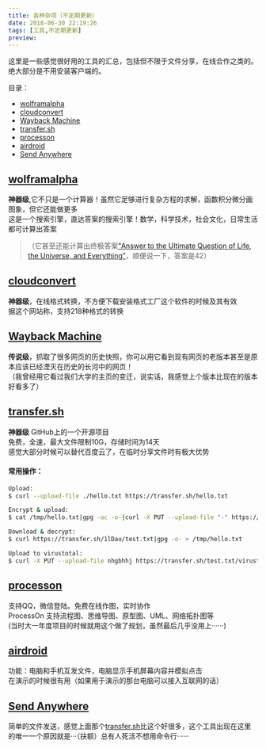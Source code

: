 ```yaml
---
title: 各种杂项（不定期更新）
date: 2018-06-30 22:19:26
tags: [工具,不定期更新]
preview: 
---
```

这里是一些感觉很好用的工具的汇总，包括但不限于文件分享，在线合作之类的。绝大部分是不用安装客户端的。
<!--more-->
目录：  
* [wolframalpha](http://www.wolframalpha.com/)
* [cloudconvert](https://cloudconvert.com/)
* [Wayback Machine](https://web.archive.org/)
* [transfer.sh](https://transfer.sh/)
* [processon](https://www.processon.com/)
* [airdroid](http://web.airdroid.com/)
* [Send Anywhere](https://send-anywhere.com/)


## [wolframalpha](http://www.wolframalpha.com/)
**神器级**,它不只是一个计算器！虽然它足够进行复杂方程的求解，函数积分微分画图象，但它还能做更多  
这是一个搜索引擎，直达答案的搜索引擎！数学，科学技术，社会文化，日常生活都可计算出答案  
> （它甚至还能计算出终极答案[“Answer to the Ultimate Question of Life, the Universe, and Everything”](http://www.wolframalpha.com/input/?i=Answer+to+the+Ultimate+Question+of+Life,+the+Universe,+and+Everything)，顺便说一下，答案是42）

## [cloudconvert](https://cloudconvert.com/)
**神器级**，在线格式转换，不方便下载安装格式工厂这个软件的时候及其有效  
据这个网站称，支持218种格式的转换

## [Wayback Machine](https://web.archive.org/)
**传说级**，抓取了很多网页的历史快照，你可以用它看到现有网页的老版本甚至是原本应该已经湮灭在历史的长河中的网页！  
（我曾经用它看过我们大学的主页的变迁，说实话，我感觉上个版本比现在的版本好看多了）

## [transfer.sh](https://transfer.sh/)
**神器级** GitHub上的一个开源项目  
免费，全速，最大文件限制10G，存储时间为14天  
感觉大部分时候可以替代百度云了，在临时分享文件时有极大优势  

#### 常用操作：
```bash
Upload:
$ curl --upload-file ./hello.txt https://transfer.sh/hello.txt

Encrypt & upload:
$ cat /tmp/hello.txt|gpg -ac -o-|curl -X PUT --upload-file "-" https://transfer.sh/test.txt

Download & decrypt:
$ curl https://transfer.sh/1lDau/test.txt|gpg -o- > /tmp/hello.txt

Upload to virustotal:
$ curl -X PUT --upload-file nhgbhhj https://transfer.sh/test.txt/virustotal
```

## [processon](https://www.processon.com/)
支持QQ，微信登陆。免费在线作图，实时协作  
ProcessOn 支持流程图、思维导图、原型图、UML、网络拓扑图等  
(当时大一年度项目的时候就用这个做了规划，虽然最后几乎没用上······)

## [airdroid](http://web.airdroid.com/)
功能：电脑和手机互发文件，电脑显示手机屏幕内容并模拟点击  
在演示的时候很有用（如果用于演示的那台电脑可以接入互联网的话）

## [Send Anywhere](https://send-anywhere.com/)
简单的文件发送，感觉上面那个[transfer.sh](https://transfer.sh/)比这个好很多，这个工具出现在这里的唯一一个原因就是···（扶额）总有人死活不想用命令行······
<!--more-->